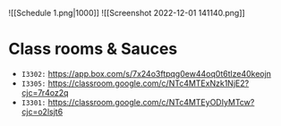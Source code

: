 ![[Schedule 1.png|1000]]
![[Screenshot 2022-12-01 141140.png]]

# Class rooms & Sauces
- `I3302:` https://app.box.com/s/7x24o3ftpqg0ew44oq0t6tlze40keojn
- `I3305:` https://classroom.google.com/c/NTc4MTExNzk1NjE2?cjc=7r4oz2q
- `I3301:` https://classroom.google.com/c/NTc4MTEyODIyMTcw?cjc=o2lsjt6